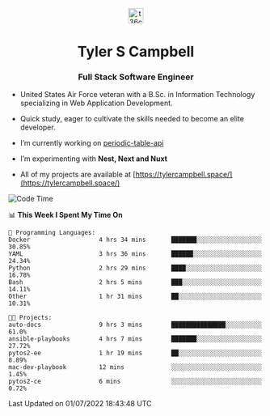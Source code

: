 <p align="center">
<a href="https://www.linkedin.com/in/t36campbell" target="blank"><img align="center" src="https://ik.imagekit.io/t36campbell/Portfolio/linkedin.png.original_m8bbGgPh6.png" alt="t36campbell" height="30" width="30" /></a>
</p>
<h1 align="center">Tyler S Campbell</h1>
<h3 align="center">Full Stack Software Engineer</h3>

* United States Air Force veteran with a B.Sc. in Information Technology specializing in Web Application Development. 

* Quick study, eager to cultivate the skills needed to become an elite developer.

* I’m currently working on [periodic-table-api](https://github.com/t36campbell/periodic-table-api)

* I’m experimenting with **Nest, Next and Nuxt**

* All of my projects are available at [https://tylercampbell.space/](https://tylercampbell.space/)

<!--START_SECTION:waka-->
![Code Time](http://img.shields.io/badge/Code%20Time-1%2C683%20hrs%2028%20mins-blue)

📊 **This Week I Spent My Time On** 

```text
💬 Programming Languages: 
Docker                   4 hrs 34 mins       ███████░░░░░░░░░░░░░░░░░░   30.85% 
YAML                     3 hrs 36 mins       ██████░░░░░░░░░░░░░░░░░░░   24.34% 
Python                   2 hrs 29 mins       ████░░░░░░░░░░░░░░░░░░░░░   16.78% 
Bash                     2 hrs 5 mins        ███░░░░░░░░░░░░░░░░░░░░░░   14.11% 
Other                    1 hr 31 mins        ██░░░░░░░░░░░░░░░░░░░░░░░   10.31%

🐱‍💻 Projects: 
auto-docs                9 hrs 3 mins        ███████████████░░░░░░░░░░   61.0% 
ansible-playbooks        4 hrs 7 mins        ███████░░░░░░░░░░░░░░░░░░   27.72% 
pytos2-ee                1 hr 19 mins        ██░░░░░░░░░░░░░░░░░░░░░░░   8.89% 
mac-dev-playbook         12 mins             ░░░░░░░░░░░░░░░░░░░░░░░░░   1.45% 
pytos2-ce                6 mins              ░░░░░░░░░░░░░░░░░░░░░░░░░   0.72%

```


 Last Updated on 01/07/2022 18:43:48 UTC
<!--END_SECTION:waka-->
